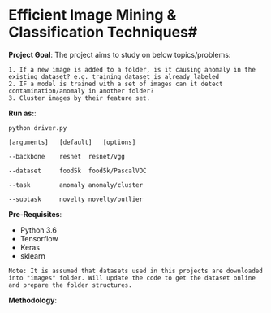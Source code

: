 # Efficient Image Mining & Classification Techniques#

**Project Goal**:
  The project aims to study on below topics/problems:

    1. If a new image is added to a folder, is it causing anomaly in the existing dataset? e.g. training dataset is already labeled
    2. IF a model is trained with a set of images can it detect contamination/anomaly in another folder?
    3. Cluster images by their feature set.
   
**Run as:**:

  `python driver.py`

  `[arguments]   [default]   [options]`

   `--backbone    resnet  resnet/vgg`

   `--dataset     food5k  food5k/PascalVOC`

   `--task        anomaly anomaly/cluster`

   `--subtask     novelty novelty/outlier`

**Pre-Requisites**:

- Python 3.6
- Tensorflow
- Keras
- sklearn

`Note: It is assumed that datasets used in this projects are downloaded into "images" folder. Will update the code
to get the dataset online and prepare the folder structures.`

**Methodology**:

